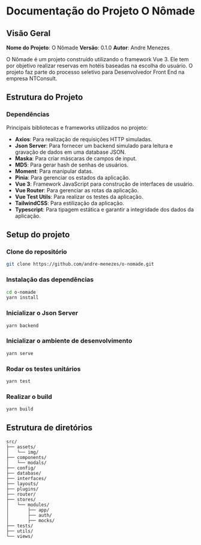 # Documentação do Projeto O Nômade

## Visão Geral

**Nome do Projeto**: O Nômade
**Versão**: 0.1.0
**Autor**: Andre Menezes

O Nômade é um projeto construído utilizando o framework Vue 3. Ele tem por objetivo realizar reservas em hotéis baseadas na escolha do usuário. O projeto faz parte do processo seletivo para Desenvolvedor Front End na empresa NTConsult.

## Estrutura do Projeto

### Dependências

Principais bibliotecas e frameworks utilizados no projeto:

- **Axios**: Para realização de requisições HTTP simuladas.
- **Json Server**: Para fornecer um backend simulado para leitura e gravação de dados em uma database JSON.
- **Maska**: Para criar máscaras de campos de input.
- **MD5**: Para gerar hash de senhas de usuários.
- **Moment**: Para manipular datas.
- **Pinia**: Para gerenciar os estados da aplicação.
- **Vue 3**: Framework JavaScript para construção de interfaces de usuário.
- **Vue Router**: Para gerenciar as rotas da aplicação.
- **Vue Test Utils**: Para realizar os testes da aplicação.
- **TailwindCSS**: Para estilização da aplicação.
- **Typescript**: Para tipagem estática e garantir a integridade dos dados da aplicação.

## Setup do projeto

### Clone do repositório

```sh
git clone https://github.com/andre-menezes/o-nomade.git
```

### Instalação das dependências

```sh
cd o-nomade
yarn install
```

### Inicializar o Json Server

```sh
yarn backend
```

### Inicializar o ambiente de desenvolvimento

```sh
yarn serve
```

### Rodar os testes unitários

```sh
yarn test
```

### Realizar o build

```sh
yarn build
```

## Estrutura de diretórios

```
src/
├── assets/
│   └── img/
├── components/
│   └── modals/
├── config/
├── database/
├── interfaces/
├── layouts/
├── plugins/
├── router/
├── stores/
│   └── modules/
│       ├── app/
│       ├── auth/
│       ├── mocks/
├── tests/
├── utils/
└── views/
```
